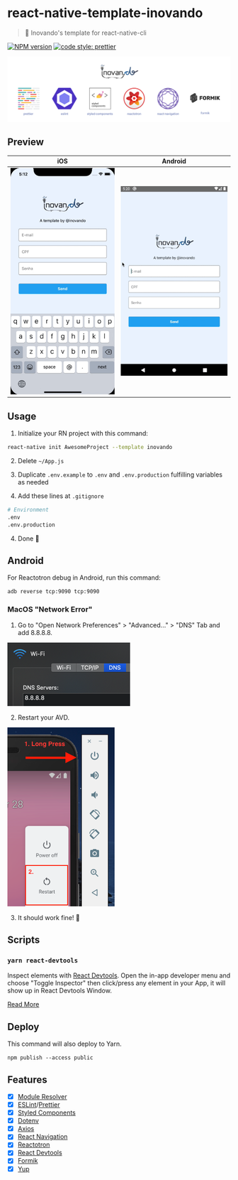 # react-native-template-inovando
> 📱 Inovando's template for react-native-cli

[![NPM version](https://img.shields.io/npm/v/react-native-template-inovando.svg)](https://www.npmjs.com/package/react-native-template-inovando)
[![code style: prettier](https://img.shields.io/badge/code_style-prettier-ff69b4.svg)](https://github.com/prettier/prettier)

![Package Main Techs](docs/techs.png)

## Preview

|   iOS   |  Android  |
|---------|-----------|
| ![Template iOS Preview](docs/preview-ios.gif) | ![Template Android Preview](docs/preview-android.gif) |

## Usage
1. Initialize your RN project with this command:

```bash
react-native init AwesomeProject --template inovando
```

2. Delete `~/App.js`

3. Duplicate `.env.example` to `.env` and `.env.production` fulfilling variables as needed

4. Add these lines at `.gitignore`

```bash
# Environment
.env
.env.production
```

4. Done 🎉

## Android

For Reactotron debug in Android, run this command:
```
adb reverse tcp:9090 tcp:9090
```

### MacOS "Network Error"

1. Go to "Open Network Preferences" > "Advanced..." > "DNS" Tab and add 8.8.8.8.

![Mac DNS 8.8.8.8 network config to prevent error in AVD](docs/android-mac-network-solution.png)

2. Restart your AVD.

![Android restar AVD](docs/android-restart-avd.png)

3. It should work fine! 🎉

## Scripts

### `yarn react-devtools`

Inspect elements with [React Devtools](https://www.npmjs.com/package/react-devtools). Open the in-app developer menu and choose "Toggle Inspector" then click/press any element in your App, it will show up in React Devtools Window.

[Read More](https://facebook.github.io/react-native/docs/debugging#react-developer-tools)


## Deploy

This command will also deploy to Yarn.
```
npm publish --access public
```

## Features
- [x] [Module Resolver](https://github.com/tleunen/babel-plugin-module-resolver)
- [x] [ESLint](https://github.com/santospatrick/eslint-config-react)/[Prettier](https://github.com/santospatrick/prettier-config)
- [x] [Styled Components](https://styled-components.com/docs/basics#react-native)
- [x] [Dotenv](https://github.com/zetachang/react-native-dotenv)
- [x] [Axios](https://www.npmjs.com/package/axios)
- [x] [React Navigation](https://reactnavigation.org/en/)
- [x] [Reactotron](https://github.com/infinitered/reactotron)
- [x] [React Devtools](https://www.npmjs.com/package/react-devtools)
- [x] [Formik](https://jaredpalmer.com/formik/)
- [x] [Yup](https://github.com/jquense/yup)
